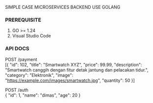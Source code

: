 SIMPLE CASE MICROSERVICES BACKEND USE GOLANG

### PREREQUISITE

1. GO >= 1.24
2. Visual Studio Code

### API DOCS

POST /payment <br />
[{
"id": 102,
"title": "Smartwatch XYZ",
"price": 99.99,
"description": "Smartwatch canggih dengan fitur detak jantung dan pelacakan tidur.",
"category": "Elektronik",
"image": "https://example.com/images/smartwatch.jpg",
"quantity": 50
}]

POST /auth <br />
{
"id": 1,
"name": "dimas",
"age": 20
}
